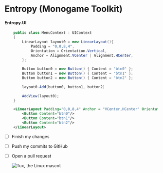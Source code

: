 # Entropy (Monogame Toolkit)
<h4>Entropy.UI</h4>

~~~csharp
    public class MenuContext : UIContext
    {
        LinearLayout layout0 = new LinearLayout(){
            Padding = "0,0,8,4",
            Orientation = Orientation.Vertical,
            Anchor = Alignment.VCenter | Alignment.HCenter,
        };
        
        Button button0 = new Button() { Content = "btn0" };
        Button button1 = new Button() { Content = "btn1" };
        Button button2 = new Button() { Content = "btn2" };
        
        layout0.Add(button0, button1, button2)
        
        AddView(layout0);
    }
~~~

~~~xml
    <LinearLayout Padding="0,0,8,4" Anchor = "VCenter,HCenter" Orientation ="Vertical">
        <Button Content="btn0"/>
        <Button Content="btn1"/>
        <Button Content="btn2"/>
    </LinearLayout>
~~~


- [ ] Finish my changes
- [ ] Push my commits to GitHub
- [ ] Open a pull request

  ![Tux, the Linux mascot](/assets/images/tux.png)
